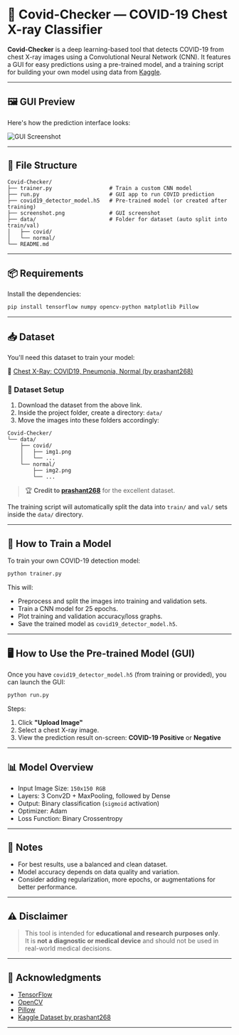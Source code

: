 # 🦠 Covid-Checker — COVID-19 Chest X-ray Classifier

**Covid-Checker** is a deep learning-based tool that detects COVID-19 from chest X-ray images using a Convolutional Neural Network (CNN). It features a GUI for easy predictions using a pre-trained model, and a training script for building your own model using data from [Kaggle](https://www.kaggle.com/datasets/prashant268/chest-xray-covid19-pneumonia).

---

## 🖼️ GUI Preview

Here's how the prediction interface looks:

![GUI Screenshot](screenshot.png)

---

## 📁 File Structure

```
Covid-Checker/
├── trainer.py                  # Train a custom CNN model
├── run.py                      # GUI app to run COVID prediction
├── covid19_detector_model.h5   # Pre-trained model (or created after training)
├── screenshot.png              # GUI screenshot
├── data/                       # Folder for dataset (auto split into train/val)
│   ├── covid/
│   └── normal/
└── README.md
```

---

## 📦 Requirements

Install the dependencies:

```bash
pip install tensorflow numpy opencv-python matplotlib Pillow
```

---

## 📥 Dataset

You'll need this dataset to train your model:

🔗 [Chest X-Ray: COVID19, Pneumonia, Normal (by prashant268)](https://www.kaggle.com/datasets/prashant268/chest-xray-covid19-pneumonia)

### 🔧 Dataset Setup

1. Download the dataset from the above link.
2. Inside the project folder, create a directory: `data/`
3. Move the images into these folders accordingly:

```
Covid-Checker/
└── data/
    ├── covid/
    │   ├── img1.png
    │   └── ...
    └── normal/
        ├── img2.png
        └── ...
```

> 🏆 **Credit to [prashant268](https://www.kaggle.com/prashant268)** for the excellent dataset.

The training script will automatically split the data into `train/` and `val/` sets inside the `data/` directory.

---

## 🧠 How to Train a Model

To train your own COVID-19 detection model:

```bash
python trainer.py
```

This will:

- Preprocess and split the images into training and validation sets.
- Train a CNN model for 25 epochs.
- Plot training and validation accuracy/loss graphs.
- Save the trained model as `covid19_detector_model.h5`.

---

## 🖥️ How to Use the Pre-trained Model (GUI)

Once you have `covid19_detector_model.h5` (from training or provided), you can launch the GUI:

```bash
python run.py
```

Steps:
1. Click **"Upload Image"**
2. Select a chest X-ray image.
3. View the prediction result on-screen: **COVID-19 Positive** or **Negative**

---

## 📊 Model Overview

- Input Image Size: `150x150 RGB`
- Layers: 3 Conv2D + MaxPooling, followed by Dense
- Output: Binary classification (`sigmoid` activation)
- Optimizer: Adam
- Loss Function: Binary Crossentropy

---

## 📌 Notes

- For best results, use a balanced and clean dataset.
- Model accuracy depends on data quality and variation.
- Consider adding regularization, more epochs, or augmentations for better performance.

---

## ⚠️ Disclaimer

> This tool is intended for **educational and research purposes only**.  
> It is **not a diagnostic or medical device** and should not be used in real-world medical decisions.

---

## 🙌 Acknowledgments

- [TensorFlow](https://www.tensorflow.org/)
- [OpenCV](https://opencv.org/)
- [Pillow](https://python-pillow.org/)
- [Kaggle Dataset by prashant268](https://www.kaggle.com/datasets/prashant268/chest-xray-covid19-pneumonia)

---
